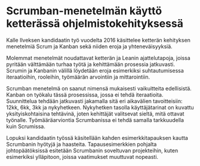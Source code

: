# Scrumban-menetelmän käyttö ketterässä ohjelmistokehityksessä

Kalle Ilveksen kandidaatin työ vuodelta 2016 käsittelee ketterän kehityksen menetelmiä Scrum ja Kanban sekä niiden eroja ja yhteneväisyyksiä. 

Molemmat menetelmät noudattavat ketterän ja Leanin ajattelutapoja, joissa pyritään välttämään turhaa työtä ja kehittämään prosessia jatkuvasti. Scrumin ja Kanbanin välillä löydetään eroja esimerkiksi suhtautumisessa iteraatioihin, rooleihin, työmäärän arvointiin ja mittarointiin.

Scrumban menetelmä on saanut nimensä mukaisesti vaikuitteita edellisistä. Kanban on työkalu tässä prosessissa, jossa ei tehdä iteraatioita. Suunnittelua tehdään jatkuvasti jakamalla sitä eri aikavälien tavoitteisiin: 12kk, 6kk, 3kk ja nykyhetkeen. Nykyhetken tasolla käyttäjätarinat on kuvattu yksityiskohtaisina tehtävinä, joten kehittäjät valitsevat sieltä, mitä ottavat työnalle. Työmääräarviontia Scrumbanissa ei tehdä samalla tarkkuudella kuin Scrumissa.

Lopuksi kandidaatin työssä käsitellään kahden esimerkkitapauksen kautta Scrumbanin hyötyjä ja haasteita. Tapausesimerkkien pohjalta johtopäätöksissä esitetään Scrumbanin soveltuvan projekteihin, kuten esimerkiksi ylläpitoon, joissa vaatimukset muuttuvat nopeasti.
